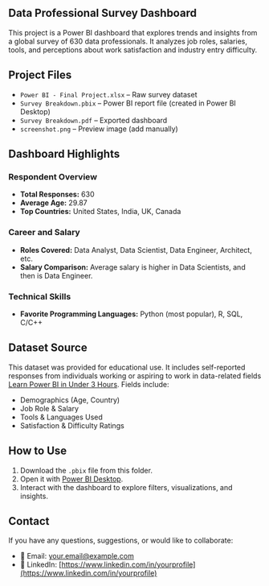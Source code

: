 ## Data Professional Survey Dashboard

This project is a Power BI dashboard that explores trends and insights from a global survey of 630 data professionals. It analyzes job roles, salaries, tools, and perceptions about work satisfaction and industry entry difficulty.

## Project Files

- `Power BI - Final Project.xlsx` – Raw survey dataset
- `Survey Breakdown.pbix` – Power BI report file (created in Power BI Desktop)
- `Survey Breakdown.pdf` – Exported dashboard
- `screenshot.png` – Preview image (add manually)


## Dashboard Highlights

### Respondent Overview
- **Total Responses:** 630
- **Average Age:** 29.87
- **Top Countries:** United States, India, UK, Canada

### Career and Salary
- **Roles Covered:** Data Analyst, Data Scientist, Data Engineer, Architect, etc.
- **Salary Comparison:** Average salary is higher in Data Scientists, and then is Data Engineer.

### Technical Skills
- **Favorite Programming Languages:** Python (most popular), R, SQL, C/C++


## Dataset Source

This dataset was provided for educational use. It includes self-reported responses from individuals working or aspiring to work in data-related fields [Learn Power BI in Under 3 Hours](https://www.youtube.com/watch?v=I0vQ_VLZTWg&t=4168s). Fields include:
- Demographics (Age, Country)
- Job Role & Salary
- Tools & Languages Used
- Satisfaction & Difficulty Ratings

## How to Use

1. Download the `.pbix` file from this folder.
2. Open it with [Power BI Desktop](https://powerbi.microsoft.com/desktop/).
3. Interact with the dashboard to explore filters, visualizations, and insights.



## Contact

If you have any questions, suggestions, or would like to collaborate:

- 📧 Email: [your.email@example.com](mailto:your.email@example.com)
- 💼 LinkedIn: [https://www.linkedin.com/in/yourprofile](https://www.linkedin.com/in/yourprofile)



